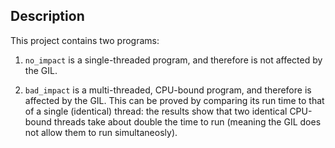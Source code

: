 ## Description
This project contains two programs:

1. `no_impact` is a single-threaded program, and therefore is not affected by the GIL.

3. `bad_impact` is a multi-threaded, CPU-bound program, and therefore is affected by the GIL. This can be proved by comparing its run time to that of a single (identical) thread: the results show that two identical CPU-bound threads take about double the time to run (meaning the GIL does not allow them to run simultaneosly).
